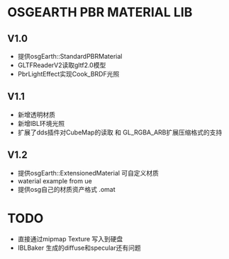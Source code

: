 # OSGEARTH PBR MATERIAL LIB

## V1.0
- 提供osgEarth::StandardPBRMaterial
- GLTFReaderV2读取gltf2.0模型
- PbrLightEffect实现Cook_BRDF光照

 ## V1.1
- 新增透明材质
- 新增IBL环境光照
- 扩展了dds插件对CubeMap的读取 和 GL_RGBA_ARB扩展压缩格式的支持

 ## V1.2
- 提供osgEarth::ExtensionedMaterial 可自定义材质
- waterial example from ue
- 提供osg自己的材质资产格式 .omat



# TODO
- 直接通过mipmap Texture 写入到硬盘
- IBLBaker 生成的diffuse和specular还有问题
